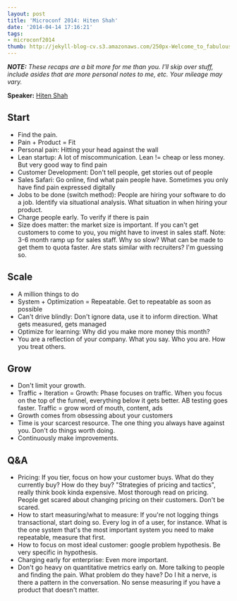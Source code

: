 ```yaml
---
layout: post
title: 'Microconf 2014: Hiten Shah'
date: '2014-04-14 17:16:21'
tags:
- microconf2014
thumb: http://jekyll-blog-cv.s3.amazonaws.com/250px-Welcome_to_fabulous_las_vegas_sign.jpg
---
```


_**NOTE:** These recaps are a bit more for me than you. I'll skip over stuff, include asides that are more personal notes to me, etc. Your mileage may vary._

**Speaker:** [Hiten Shah](https://twitter.com/hnshah)

## Start

* Find the pain.
* Pain + Product = Fit
* Personal pain: Hitting your head against the wall
* Lean startup: A lot of miscommunication. Lean != cheap or less money. But very good way to find pain
* Customer Development: Don't tell people, get stories out of people
* Sales Safari: Go online, find what pain people have. Sometimes you only have find pain expressed digitally
* Jobs to be done (switch method): People are hiring your software to do a job. Identify via situational analysis. What situation in when hiring your product. 
* Charge people early. To verify if there is pain
* Size does matter: the market size is important. If you can't get customers to come to you, you might have to invest in sales staff. Note: 3-6 month ramp up for sales staff. Why so slow? What can be made to get them to quota faster. Are stats similar with recruiters? I'm guessing so.

## Scale

* A million things to do
* System + Optimization = Repeatable. Get to repeatable as soon as possible
* Can't drive blindly: Don't ignore data, use it to inform direction. What gets measured, gets managed
* Optimize for learning: Why did you make more money this month?
* You are a reflection of your company. What you say. Who you are. How you treat others.

## Grow

* Don't limit your growth. 
* Traffic + Iteration = Growth: Phase focuses on traffic. When you focus on the top of the funnel, everything below it gets better. AB testing goes faster. Traffic = grow word of mouth, content, ads
* Growth comes from obsessing about your customers
* Time is your scarcest resource. The one thing you always have against you. Don't do things worth doing.
* Continuously make improvements.

## Q&A

* Pricing: If you tier, focus on how your customer buys. What do they currently buy? How do they buy? "Strategies of pricing and tactics", really think book kinda expensive. Most thorough read on pricing. People get scared about changing pricing on their customers. Don't be scared. 
* How to start measuring/what to measure: If you're not logging things transactional, start doing so. Every log in of a user, for instance. What is the one system that's the most important system you need to make repeatable, measure that first. 
* How to focus on most ideal customer: google problem hypothesis. Be very specific in hypothesis. 
* Charging early for enterprise: Even more important. 
* Don't go heavy on quantitative metrics early on. More talking to people and finding the pain. What problem do they have? Do I hit a nerve, is there a pattern in the conversation. No sense measuring if you have a product that doesn't matter.
